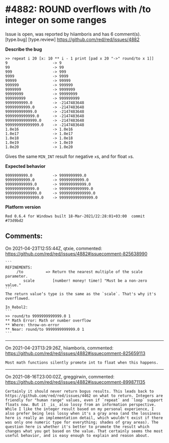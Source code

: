 
#4882: ROUND overflows with /to integer on some ranges
================================================================================
Issue is open, was reported by hiiamboris and has 6 comment(s).
[type.bug] [type.review]
<https://github.com/red/red/issues/4882>

**Describe the bug**
```
>> repeat i 20 [x: 10 ** i - 1 print [pad x 20 "->" round/to x 1]]
9                    -> 9
99                   -> 99
999                  -> 999
9999                 -> 9999
99999                -> 99999
999999               -> 999999
9999999              -> 9999999
99999999             -> 99999999
999999999            -> 999999999
9999999999.0         -> -2147483648
99999999999.0        -> -2147483648
999999999999.0       -> -2147483648
9999999999999.0      -> -2147483648
99999999999999.0     -> -2147483648
999999999999999.0    -> -2147483648
1.0e16               -> 1.0e16
1.0e17               -> 1.0e17
1.0e18               -> 1.0e18
1.0e19               -> 1.0e19
1.0e20               -> 1.0e20
```
Gives the same `MIN_INT` result for negative `x`s, and for float `x`s.

**Expected behavior**
```
9999999999.0         -> 9999999999.0
99999999999.0        -> 99999999999.0
999999999999.0       -> 999999999999.0
9999999999999.0      -> 9999999999999.0
99999999999999.0     -> 99999999999999.0
999999999999999.0    -> 999999999999999.0
```

**Platform version**
```
Red 0.6.4 for Windows built 18-Mar-2021/22:28:01+03:00  commit #73d9bd2
```



Comments:
--------------------------------------------------------------------------------

On 2021-04-23T12:55:44Z, qtxie, commented:
<https://github.com/red/red/issues/4882#issuecomment-825638990>

    ```
    REFINEMENTS:
         /to          => Return the nearest multiple of the scale parameter.
            scale        [number! money! time!] "Must be a non-zero value."
    ```
    The return value‘s type is the same as the `scale`. That's why it's overflowed.
    
    In Rebol2:
    ```
    >> round/to 9999999999999.0 1
    ** Math Error: Math or number overflow
    ** Where: throw-on-error
    ** Near: round/to 9999999999999.0 1
    ```

--------------------------------------------------------------------------------

On 2021-04-23T13:29:26Z, hiiamboris, commented:
<https://github.com/red/red/issues/4882#issuecomment-825659113>

    Most math functions silently promote int to float when this happens.

--------------------------------------------------------------------------------

On 2021-08-16T23:00:02Z, greggirwin, commented:
<https://github.com/red/red/issues/4882#issuecomment-899871135>

    Certainly it should never return bogus results. This leads back to https://github.com/red/red/issues/4462 on what to return. Integers are friendly for "human range" values, even if `repeat` and `loop` support floats now. But it _is_ also lossy from an information perspective. While I like the integer result based on my personal experience, I also prefer being less lossy when it's a gray area (and the lossiness here is really an implementation detail, which wouldn't exist if there was only one numeric type for everything; shades of gray areas). The question here is whether it's better to promote the result which changes what you get based on the value. That certainly seems the most useful behavior, and is easy enough to explain and reason about. 
    


